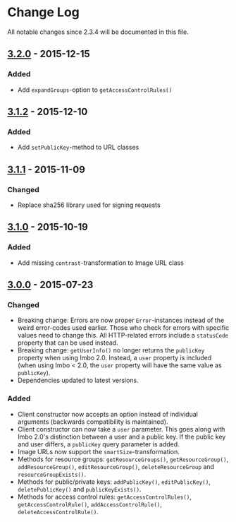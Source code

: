 # Change Log
All notable changes since 2.3.4 will be documented in this file.

## [3.2.0] - 2015-12-15

### Added
- Add `expandGroups`-option to `getAccessControlRules()`

## [3.1.2] - 2015-12-10

### Added
- Add `setPublicKey`-method to URL classes

## [3.1.1] - 2015-11-09

### Changed
- Replace sha256 library used for signing requests

## [3.1.0] - 2015-10-19

### Added
- Add missing `contrast`-transformation to Image URL class

## [3.0.0] - 2015-07-23

### Changed
- Breaking change: Errors are now proper `Error`-instances instead of the weird error-codes used earlier. Those who check for errors with specific values need to change this. All HTTP-related errors include a `statusCode` property that can be used instead.
- Breaking change: `getUserInfo()` no longer returns the `publicKey` property when using Imbo 2.0. Instead, a `user` property is included (when using Imbo < 2.0, the `user` property will have the same value as `publicKey`).
- Dependencies updated to latest versions.

### Added
- Client constructor now accepts an option instead of individual arguments (backwards compatibility is maintained).
- Client constructor can now take a `user` parameter. This goes along with Imbo 2.0's distinction between a user and a public key. If the public key and user differs, a `publicKey` query parameter is added.
- Image URLs now support the `smartSize`-transformation.
- Methods for resource groups: `getResourceGroups()`, `getResourceGroup()`, `addResourceGroup()`, `editResourceGroup()`, `deleteResourceGroup` and `resourceGroupExists()`.
- Methods for public/private keys: `addPublicKey()`, `editPublicKey()`, `deletePublicKey()` and `publicKeyExists()`.
- Methods for access control rules: `getAccessControlRules()`, `getAccessControlRule()`, `addAccessControlRule()`, `deleteAccessControlRule()`.

[3.2.0]: https://github.com/imbo/imboclient-js/compare/3.1.2...3.2.0
[3.1.2]: https://github.com/imbo/imboclient-js/compare/3.1.1...3.1.2
[3.1.1]: https://github.com/imbo/imboclient-js/compare/3.1.0...3.1.1
[3.1.0]: https://github.com/imbo/imboclient-js/compare/3.0.0...3.1.0
[3.0.0]: https://github.com/imbo/imboclient-js/compare/2.3.4...3.0.0
